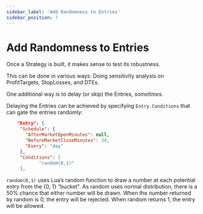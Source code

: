 ```yaml
---
sidebar_label: 'Add Randomness to Entries'
sidebar_position: 7
---
```


# Add Randomness to Entries
Once a Strategy is built, it makes sense to test its robustness. 

This can be done in various ways: Doing sensitivity analysis on ProfitTargets, StopLosses, and DTEs. 

One additional way is to delay (or skip) the Entries, *sometimes*. 

Delaying the Entries can be achieved by specifying `Entry.Conditions` that can gate the entries randomly:

```json
    "Entry": {
     "Schedule": {
       "AfterMarketOpenMinutes": null,
       "BeforeMarketCloseMinutes": 30,
       "Every": "day"
     },
     "Conditions": [
            "random(0,1)"
     ],
```

`random(0,1)` uses Lua’s random function to draw a number at each potential entry from the {0, 1} “bucket". 
As random uses normal distribution, there is a 50% chance that either number will be drawn. 
When the number returned by random is 0, the entry will be rejected. 
When random returns 1, the entry will be allowed.

